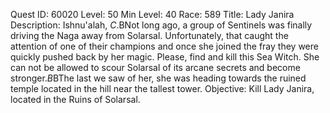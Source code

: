 Quest ID: 60020
Level: 50
Min Level: 40
Race: 589
Title: Lady Janira
Description: Ishnu'alah, $C.$BNot long ago, a group of Sentinels was finally driving the Naga away from Solarsal. Unfortunately, that caught the attention of one of their champions and once she joined the fray they were quickly pushed back by her magic. Please, find and kill this Sea Witch. She can not be allowed to scour Solarsal of its arcane secrets and become stronger.$B$BThe last we saw of her, she was heading towards the ruined temple located in the hill near the tallest tower.
Objective: Kill Lady Janira, located in the Ruins of Solarsal.
